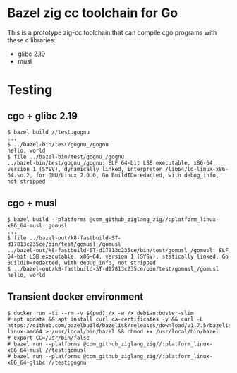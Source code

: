 # Bazel zig cc toolchain for Go

This is a prototype zig-cc toolchain that can compile cgo programs with these c
libraries:

- glibc 2.19
- musl

# Testing

## cgo + glibc 2.19

```
$ bazel build //test:gognu
...
$ ../bazel-bin/test/gognu_/gognu
hello, world
$ file ../bazel-bin/test/gognu_/gognu
../bazel-bin/test/gognu_/gognu: ELF 64-bit LSB executable, x86-64, version 1 (SYSV), dynamically linked, interpreter /lib64/ld-linux-x86-64.so.2, for GNU/Linux 2.0.0, Go BuildID=redacted, with debug_info, not stripped
```

## cgo + musl

```
$ bazel build --platforms @com_github_ziglang_zig//:platform_linux-x86_64-musl :gomusl
...
$ file ../bazel-out/k8-fastbuild-ST-d17813c235ce/bin/test/gomusl_/gomusl
../bazel-out/k8-fastbuild-ST-d17813c235ce/bin/test/gomusl_/gomusl: ELF 64-bit LSB executable, x86-64, version 1 (SYSV), statically linked, Go BuildID=redacted, with debug_info, not stripped
$ ../bazel-out/k8-fastbuild-ST-d17813c235ce/bin/test/gomusl_/gomusl
hello, world
```

## Transient docker environment

```
$ docker run -ti --rm -v $(pwd):/x -w /x debian:buster-slim
# apt update && apt install curl ca-certificates -y && curl -L https://github.com/bazelbuild/bazelisk/releases/download/v1.7.5/bazelisk-linux-amd64 > /usr/local/bin/bazel && chmod +x /usr/local/bin/bazel
# export CC=/usr/bin/false
# bazel run --platforms @com_github_ziglang_zig//:platform_linux-x86_64-musl //test:gomusl
# bazel run --platforms @com_github_ziglang_zig//:platform_linux-x86_64-glibc //test:gognu
```
